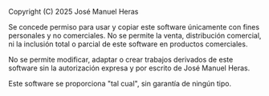 Copyright (C) 2025 José Manuel Heras

Se concede permiso para usar y copiar este software únicamente con fines personales y no comerciales. 
No se permite la venta, distribución comercial, ni la inclusión total o parcial de este software en productos comerciales.

No se permite modificar, adaptar o crear trabajos derivados de este software sin la autorización expresa y por escrito de José Manuel Heras.

Este software se proporciona "tal cual", sin garantía de ningún tipo.
